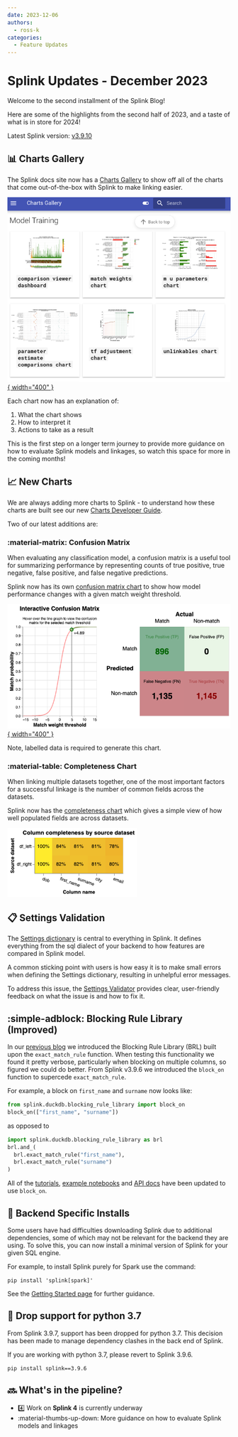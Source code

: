 ```yaml
---
date: 2023-12-06
authors:
  - ross-k
categories:
  - Feature Updates
---
```


# Splink Updates - December 2023

Welcome to the second installment of the Splink Blog! 

Here are some of the highlights from the second half of 2023, and a taste of what is in store for 2024!

<!-- more -->

Latest Splink version: [v3.9.10](https://github.com/moj-analytical-services/splink/releases/tag/v3.9.10)

## :bar_chart: Charts Gallery

The Splink docs site now has a [Charts Gallery](../../charts/index.md) to show off all of the charts that come out-of-the-box with Splink to make linking easier. 

[![](../posts/img/charts_gallery.png){ width="400" }](../../charts/index.md)

Each chart now has an explanation of:

1. What the chart shows
2. How to interpret it
3. Actions to take as a result

This is the first step on a longer term journey to provide more guidance on how to evaluate Splink models and linkages, so watch this space for more in the coming months!

## :chart_with_upwards_trend: New Charts

We are always adding more charts to Splink - to understand how these charts are built see our new [Charts Developer Guide](../../dev_guides/charts/understanding_and_editing_charts.md).

Two of our latest additions are:

### :material-matrix: Confusion Matrix

When evaluating any classification model, a confusion matrix is a useful tool for summarizing performance by representing counts of true positive, true negative, false positive, and false negative predictions.

Splink now has its own [confusion matrix chart](../../charts/confusion_matrix_from_labels_table.ipynb) to show how model performance changes with a given match weight threshold. 

[![](./img/confusion_matrix.png){ width="400" }](../../charts/confusion_matrix_from_labels_table.ipynb)

Note, labelled data is required to generate this chart.

### :material-table: Completeness Chart

When linking multiple datasets together, one of the most important factors for a successful linkage is the number of common fields across the datasets. 

Splink now has the [completeness chart](../../charts/completeness_chart.ipynb) which gives a simple view of how well populated fields are across datasets.

[![](./img/completeness_chart.png)](../../charts/completeness_chart.ipynb)


## :clipboard: Settings Validation

The [Settings dictionary](../../settings_dict_guide.md) is central to everything in Splink. It defines everything from the sql dialect of your backend to how features are compared in Splink model. 

A common sticking point with users is how easy it is to make small errors when defining the Settings dictionary, resulting in unhelpful error messages.

To address this issue, the [Settings Validator](../../dev_guides/settings_validation/settings_validation_overview.md) provides clear, user-friendly feedback on what the issue is and how to fix it.


## :simple-adblock: Blocking Rule Library (Improved)

In our [previous blog](../posts/2023-12-06-feature_update.md#no_entry_sign-drop-support-for-python-37) we introduced the Blocking Rule Library (BRL) built upon the `exact_match_rule` function. When testing this functionality we found it pretty verbose, particularly when blocking on multiple columns, so figured we could do better. From Splink v3.9.6 we introduced the `block_on` function to supercede `exact_match_rule`.

For example, a block on `first_name` and `surname` now looks like:

```py
from splink.duckdb.blocking_rule_library import block_on
block_on(["first_name", "surname"])  
```

as opposed to

```py
import splink.duckdb.blocking_rule_library as brl
brl.and_(
  brl.exact_match_rule("first_name"),
  brl.exact_match_rule("surname")
)
```

All of the [tutorials](../../demos/tutorials/03_Blocking.ipynb), [example notebooks](../../demos/examples/examples_index.md) and [API docs](../../blocking_rule_library.md) have been updated to use `block_on`.

## :electric_plug: Backend Specific Installs

Some users have had difficulties downloading Splink due to additional dependencies, some of which may not be relevant for the backend they are using. To solve this, you can now install a minimal version of Splink for your given SQL engine.

For example, to install Splink purely for Spark use the command:

```bsh
pip install 'splink[spark]'
```

See the [Getting Started page](../../getting_started.md#backend-specific-installs) for further guidance.

## :no_entry_sign: Drop support for python 3.7

From Splink 3.9.7, support has been dropped for python 3.7. This decision has been made to manage dependency clashes in the back end of Splink.

If you are working with python 3.7, please revert to Splink 3.9.6.

```bsh
pip install splink==3.9.6
```

## :soon: What's in the pipeline?

* :four:   Work on **Splink 4** is currently underway
* :material-thumbs-up-down:   More guidance on how to evaluate Splink models and linkages




